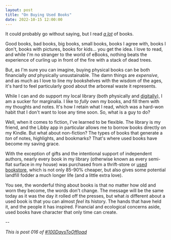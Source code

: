 ```yaml
---
layout: post
title: "On Buying Used Books"
date: 2022-10-15 12:00:00
---
```


It could probably go without saying, but I read [_a lot_](/library.html) of books.

Good books, bad books, big books, small books, books I agree with, books I don't, books with pictures, books for kids... you get the idea. I love to read, and while I'm no stranger to the world of eBooks, nothing beats the experience of curling up in front of the fire with a stack of dead trees.

But, as I'm sure you can imagine, buying physical books can be both financially _and_ physically unsustainable. The damn things are _expensive_, and as much as I love to line my bookshelves with the wisdom of the ages, it's hard to feel particularly good about the arboreal waste it represents.

While I can and do support my local library (both physically and [digitally](https://libbyapp.com/)), I am a sucker for marginalia. I like to _fully_ own my books, and fill them with my thoughts and notes. It's how I retain what I read, which was a hard-won habit that I don't want to lose any time soon. So, what is a guy to do?

Well, when it comes to fiction, I've learned to be flexible. The library is my friend, and the Libby app in particular allows me to borrow books directly on my Kindle. But what about non-fiction? The types of books that generate a _ton_ of notes, highlights, and bookmarks? That's where used books have become my saving grace.

With the exception of gifts and the intentional support of independent authors, nearly every book in my library (otherwise known as every semi-flat surface in my house) was purchased from a thrift-store or [used bookstore](https://www.thriftbooks.com/), which is not only 85-90% cheaper, but also gives some potential landfill fodder a much longer life (and a little extra love).

You see, the wonderful thing about books is that no matter how old and worn they become, the words don't change. The message will be the same today as it was the day it rolled off the presses, but what _is_ different about a used book is that you can almost _feel_ its history. The hands that have held it, and the people it has inspired. Financial and ecological concerns aside, used books have character that only time can create.

--

_This is post 016 of [#100DaysToOffload](https://100daystooffload.com/)_